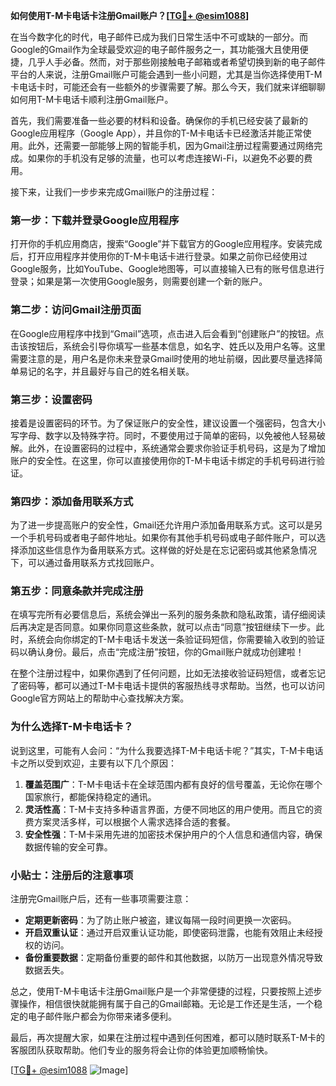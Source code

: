 **如何使用T-M卡电话卡注册Gmail账户？[[TG💪+ @esim1088](https://t.me/s/esim1088)]**

在当今数字化的时代，电子邮件已成为我们日常生活中不可或缺的一部分。而Google的Gmail作为全球最受欢迎的电子邮件服务之一，其功能强大且使用便捷，几乎人手必备。然而，对于那些刚接触电子邮箱或者希望切换到新的电子邮件平台的人来说，注册Gmail账户可能会遇到一些小问题，尤其是当你选择使用T-M卡电话卡时，可能还会有一些额外的步骤需要了解。那么今天，我们就来详细聊聊如何用T-M卡电话卡顺利注册Gmail账户。

首先，我们需要准备一些必要的材料和设备。确保你的手机已经安装了最新的Google应用程序（Google App），并且你的T-M卡电话卡已经激活并能正常使用。此外，还需要一部能够上网的智能手机，因为Gmail注册过程需要通过网络完成。如果你的手机没有足够的流量，也可以考虑连接Wi-Fi，以避免不必要的费用。

接下来，让我们一步步来完成Gmail账户的注册过程：

### **第一步：下载并登录Google应用程序**
打开你的手机应用商店，搜索“Google”并下载官方的Google应用程序。安装完成后，打开应用程序并使用你的T-M卡电话卡进行登录。如果之前你已经使用过Google服务，比如YouTube、Google地图等，可以直接输入已有的账号信息进行登录；如果是第一次使用Google服务，则需要创建一个新的账户。

### **第二步：访问Gmail注册页面**
在Google应用程序中找到“Gmail”选项，点击进入后会看到“创建账户”的按钮。点击该按钮后，系统会引导你填写一些基本信息，如名字、姓氏以及用户名等。这里需要注意的是，用户名是你未来登录Gmail时使用的地址前缀，因此要尽量选择简单易记的名字，并且最好与自己的姓名相关联。

### **第三步：设置密码**
接着是设置密码的环节。为了保证账户的安全性，建议设置一个强密码，包含大小写字母、数字以及特殊字符。同时，不要使用过于简单的密码，以免被他人轻易破解。此外，在设置密码的过程中，系统通常会要求你验证手机号码，这是为了增加账户的安全性。在这里，你可以直接使用你的T-M卡电话卡绑定的手机号码进行验证。

### **第四步：添加备用联系方式**
为了进一步提高账户的安全性，Gmail还允许用户添加备用联系方式。这可以是另一个手机号码或者电子邮件地址。如果你有其他手机号码或电子邮件账户，可以选择添加这些信息作为备用联系方式。这样做的好处是在忘记密码或其他紧急情况下，可以通过备用联系方式找回账户。

### **第五步：同意条款并完成注册**
在填写完所有必要信息后，系统会弹出一系列的服务条款和隐私政策，请仔细阅读后再决定是否同意。如果你同意这些条款，就可以点击“同意”按钮继续下一步。此时，系统会向你绑定的T-M卡电话卡发送一条验证码短信，你需要输入收到的验证码以确认身份。最后，点击“完成注册”按钮，你的Gmail账户就成功创建啦！

在整个注册过程中，如果你遇到了任何问题，比如无法接收验证码短信，或者忘记了密码等，都可以通过T-M卡电话卡提供的客服热线寻求帮助。当然，也可以访问Google官方网站上的帮助中心查找解决方案。

### **为什么选择T-M卡电话卡？**

说到这里，可能有人会问：“为什么我要选择T-M卡电话卡呢？”其实，T-M卡电话卡之所以受到欢迎，主要有以下几个原因：

1. **覆盖范围广**：T-M卡电话卡在全球范围内都有良好的信号覆盖，无论你在哪个国家旅行，都能保持稳定的通讯。
2. **灵活性高**：T-M卡支持多种语言界面，方便不同地区的用户使用。而且它的资费方案灵活多样，可以根据个人需求选择合适的套餐。
3. **安全性强**：T-M卡采用先进的加密技术保护用户的个人信息和通信内容，确保数据传输的安全可靠。

### **小贴士：注册后的注意事项**

注册完Gmail账户后，还有一些事项需要注意：

- **定期更新密码**：为了防止账户被盗，建议每隔一段时间更换一次密码。
- **开启双重认证**：通过开启双重认证功能，即使密码泄露，也能有效阻止未经授权的访问。
- **备份重要数据**：定期备份重要的邮件和其他数据，以防万一出现意外情况导致数据丢失。

总之，使用T-M卡电话卡注册Gmail账户是一个非常便捷的过程，只要按照上述步骤操作，相信很快就能拥有属于自己的Gmail邮箱。无论是工作还是生活，一个稳定的电子邮件账户都会为你带来诸多便利。

最后，再次提醒大家，如果在注册过程中遇到任何困难，都可以随时联系T-M卡的客服团队获取帮助。他们专业的服务将会让你的体验更加顺畅愉快。

[[TG💪+ @esim1088](https://t.me/s/esim1088) ![Image](https://i.postimg.cc/4NQfJmqS/Snipaste-2025-05-13-00-14-12.png)]